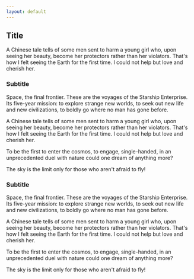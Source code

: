 ```yaml
---
layout: default
---
```


## Title ##

A Chinese tale tells of some men sent to harm a young girl who, upon
seeing her beauty, become her protectors rather than her
violators. That's how I felt seeing the Earth for the first time. I
could not help but love and cherish her.


### Subtitle ###

Space, the final frontier. These are the voyages of the Starship
Enterprise. Its five-year mission: to explore strange new worlds, to
seek out new life and new civilizations, to boldly go where no man has
gone before.

A Chinese tale tells of some men sent to harm a young girl who, upon
seeing her beauty, become her protectors rather than her
violators. That's how I felt seeing the Earth for the first time. I
could not help but love and cherish her.

To be the first to enter the cosmos, to engage, single-handed, in an
unprecedented duel with nature could one dream of anything more?

The sky is the limit only for those who aren't afraid to fly!

### Subtitle ###

Space, the final frontier. These are the voyages of the Starship
Enterprise. Its five-year mission: to explore strange new worlds, to
seek out new life and new civilizations, to boldly go where no man has
gone before.

A Chinese tale tells of some men sent to harm a young girl who, upon
seeing her beauty, become her protectors rather than her
violators. That's how I felt seeing the Earth for the first time. I
could not help but love and cherish her.

To be the first to enter the cosmos, to engage, single-handed, in an
unprecedented duel with nature could one dream of anything more?

The sky is the limit only for those who aren't afraid to fly!


